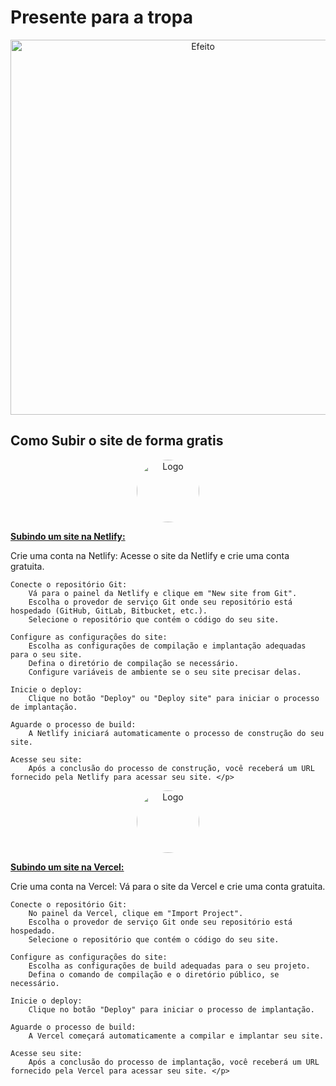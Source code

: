 # Presente para a tropa 

<p align="center"><a href="https://viper.casino/" target="_blank"><img src="https://www.dicasdopadrinho.com/wp-content/uploads/2022/01/Efeito-fenix_00000-1024x955.png" width="600" alt="Efeito"></a></p>



## Como Subir o site de forma gratis

<p align="center"><a href="https://www.netlify.com" target="_blank"><img src="https://pbs.twimg.com/profile_images/1633209170215284736/ORFuVANm_400x400.png" style="border-radius: 50%;" width="100" alt="Logo"></a></p>
<p><strong><a href="https://www.netlify.com" target="_blank">Subindo um site na Netlify:</a></strong></p>


   <p> Crie uma conta na Netlify:
        Acesse o site da Netlify e crie uma conta gratuita.

    Conecte o repositório Git:
        Vá para o painel da Netlify e clique em "New site from Git".
        Escolha o provedor de serviço Git onde seu repositório está hospedado (GitHub, GitLab, Bitbucket, etc.).
        Selecione o repositório que contém o código do seu site.

    Configure as configurações do site:
        Escolha as configurações de compilação e implantação adequadas para o seu site.
        Defina o diretório de compilação se necessário.
        Configure variáveis de ambiente se o seu site precisar delas.

    Inicie o deploy:
        Clique no botão "Deploy" ou "Deploy site" para iniciar o processo de implantação.

    Aguarde o processo de build:
        A Netlify iniciará automaticamente o processo de construção do seu site.

    Acesse seu site:
        Após a conclusão do processo de construção, você receberá um URL fornecido pela Netlify para acessar seu site. </p>
        
<p align="center"><a href="https://www.netlify.com" target="_blank"><img src="https://encrypted-tbn0.gstatic.com/images?q=tbn:ANd9GcRnjSqXz_mKhvp-05665z75rscs15in6GXTGuC9GlBnp5-AoUFLnw9Or6MfcZmewqW331w" style="border-radius: 50%;" width="100" alt="Logo"></a></p>
<p><strong><a href="https://vercel.com/" target="_blank">Subindo um site na Vercel:</a></strong></p>

   <p> Crie uma conta na Vercel:
        Vá para o site da Vercel e crie uma conta gratuita.

    Conecte o repositório Git:
        No painel da Vercel, clique em "Import Project".
        Escolha o provedor de serviço Git onde seu repositório está hospedado.
        Selecione o repositório que contém o código do seu site.

    Configure as configurações do site:
        Escolha as configurações de build adequadas para o seu projeto.
        Defina o comando de compilação e o diretório público, se necessário.

    Inicie o deploy:
        Clique no botão "Deploy" para iniciar o processo de implantação.

    Aguarde o processo de build:
        A Vercel começará automaticamente a compilar e implantar seu site.

    Acesse seu site:
        Após a conclusão do processo de implantação, você receberá um URL fornecido pela Vercel para acessar seu site. </p>

